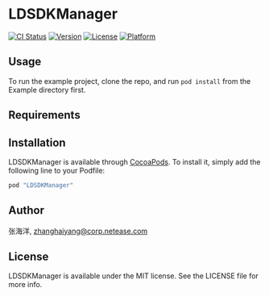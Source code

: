 # LDSDKManager

[![CI Status](http://img.shields.io/travis/张海洋/LDSDKManager.svg?style=flat)](https://travis-ci.org/张海洋/LDSDKManager)
[![Version](https://img.shields.io/cocoapods/v/LDSDKManager.svg?style=flat)](http://cocoapods.org/pods/LDSDKManager)
[![License](https://img.shields.io/cocoapods/l/LDSDKManager.svg?style=flat)](http://cocoapods.org/pods/LDSDKManager)
[![Platform](https://img.shields.io/cocoapods/p/LDSDKManager.svg?style=flat)](http://cocoapods.org/pods/LDSDKManager)

## Usage

To run the example project, clone the repo, and run `pod install` from the Example directory first.

## Requirements

## Installation

LDSDKManager is available through [CocoaPods](http://cocoapods.org). To install
it, simply add the following line to your Podfile:

```ruby
pod "LDSDKManager"
```

## Author

张海洋, zhanghaiyang@corp.netease.com

## License

LDSDKManager is available under the MIT license. See the LICENSE file for more info.
